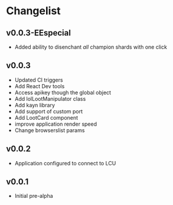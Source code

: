 # Changelist

## v0.0.3-EEspecial

* Added ability to disenchant *all* champion shards with one click

## v0.0.3

* Updated CI triggers
* Add React Dev tools
* Access apikey though the global object
* Add lolLootManipulator class
* Add kayn library
* Add support of custom port
* Add LootCard component
* improve application render speed
* Change browserslist params

## v0.0.2

* Application configured to connect to LCU

## v0.0.1

* Initial pre-alpha
